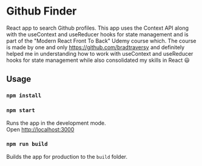 # Github Finder 

React app to search Github profiles.
This app uses the Context API along with the useContext and useReducer hooks for state management and is part of the "Modern React Front To Back" Udemy course which. 
The course is made by one and only https://github.com/bradtraversy and definitely helped me in understanding how to work with useContext and useReducer hooks for state management while also consolidated my skills in React 😃


## Usage

### `npm install`

### `npm start`

Runs the app in the development mode.<br>
Open [http://localhost:3000](http://localhost:3000)

### `npm run build`

Builds the app for production to the `build` folder.<br>

